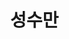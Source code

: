 # 성수만

<!DOCTYPE html>
<html lang="en">
<head>
    <meta charset="UTF-8">
    <meta name="viewport" content="width=device-width, initial-scale=1.0">
    <title>Full Screen Div</title>
    <link rel="stylesheet" href="normalize.css">
    <style>

        *{
            font-family: 'Gill Sans', 'Gill Sans MT', Calibri, 'Trebuchet MS', sans-serif;
        }

        body {
            margin: 0 0;
            
            
        }

        #container {
            width: 100vw;
            height: 120px;
            min-width: 1300px;
            background-size: cover;

        }

        

        #header {
            width: 80vw;
            height: 100px;
            margin: 0 auto;
            margin-top: 20px;
            min-width: 1200px;

        }

        
        

        #header>#headerLeft{
            float: left;
            display: flex;
        }

        #header>#headerLeft>.banner {
            margin-top: 55px;
            font-size: 30px;
            display: flex;
            justify-content: center;
            align-items: center;
            color: burlywood;
            overflow: hidden;

        }

        .banner {
            font-size: 10em;
            color: #fff;
            text-transform: uppercase;
            text-align: center;
            display: flex;
        }

        .banner>span {
            transition: 1.5s;
            animation: anime_textup 1.5s infinite;
        }

        @keyframes anime_textup {
        0% { top: 0; }
        10% { top: -0.3rem; }
        20% { top: 0.2rem; }
        30% { top: -0.1rem; }
        40% { top: 0.1rem; }
        50% { top: -0.05rem; }
        60% { top: 0.05rem; }
        70% { top: -0.02rem; }
        80% { top: 0.02rem; }
        90% { top: -0.01rem; }
        100% { top: 0; }
    }

    .banner span {
        position: relative;
        animation: anime_textup 2s infinite;
    }

    .banner span:nth-of-type(1) {
        animation-delay: 0.15s;
    }

    .banner span:nth-of-type(2) {
        animation-delay: 0.3s;
    }

    .banner span:nth-of-type(3) {
        animation-delay: 0.45s;
    }

    .banner span:nth-of-type(4) {
        animation-delay: 0.6s;
    }

    .banner span:nth-of-type(5) {
        animation-delay: 0.75s;
    }

    .banner span:nth-of-type(6) {
        animation-delay: 0.9s;
    }

    .banner span:nth-of-type(7) {
        animation-delay: 1.05s;
    }

    .banner span:nth-of-type(8) {
        animation-delay: 1.2s;
    }

    .banner span:nth-of-type(9) {
        animation-delay: 1.35s;
    }

    .banner span:nth-of-type(10) {
        animation-delay: 1.5s;
    }

     #header>#headerLeft>.searchBox {
       margin-top: 55px;   
          margin-left: 20px;
        
     }

        .searchInput {
            width: 30vw;
            height: 30px;
            min-width: 500px;
        }

        .searchButton {
            height: 30px;
        }


        #header>#headerRight{
            width: 350px;
            float: right;
            margin-top: 50px;
        }

        #header>#headerRight>div{
        }

        #고객마당{
            float: left;
            margin-top: 10px;
            display : inline-block;
            width: 120px;
            font-size: 20px;
            font-weight: bolder;
        }


        #고객마당>.dropdown {
            width: 120px;
            display : none;
        }

        #고객마당>.dropdown a{
            margin: 0 auto;
            display: block;
            text-decoration: none;
            color: black;
        }

        #고객마당>.dropdown a:hover {
            color: burlywood;
        }

        #고객마당:hover .dropdown {
            display: block;
        }

        #점포등록 {
            float: left;
            margin-top: 10px;
            width: 120px;
            font-size: 20px;
            font-weight: bolder;
        }

        #점포등록>a {
            margin: 0 auto;
            text-decoration: none;
            color: black;
        }

        #점포등록>a:hover {
            color: burlywood;
        }

        #로그인 {
            float: left;
            margin-top: 13px;
            width: 50px;
            font-size: 15px;
            font-weight: bolder;
        }

        #로그인>a {
            text-decoration: none;
            color: black;
        }

        #로그인>a:hover {
            color: burlywood;
            transform: scale(1.5);
        }




 
        /* container2 */

        #container2{
            width: 100vw;
            height: 500px;
            background-image: linear-gradient(to bottom, 
                rgba(222, 184, 135, 1 ), 
                rgba(255, 255, 255, 0.5) 12%, 
                rgba(255, 255, 255, 0.5) 50%, 
                rgba(255, 255, 255, 0.5) 83%, 
                rgba(222, 184, 135, 1)
            );
            min-width: 1500px;
            background-size: cover;
        }

        

        

        
    </style>
</head>
<body>
    <div id="container">
        <div id="header">

            <div id="headerLeft">
                <div class="banner">
                    <span>S</span>
                    <span>ᴇ</span>
                    <span>ᴏ</span>
                    <span>ɴ</span>
                    <span>ɢ</span>
                    <span>s</span>
                    <span>ᴜ</span>
                    <span>ᴍ</span>
                    <span>ᴀ</span>
                    <span class="scale-down">ɴ</span>
                </div>
                <div class="searchBox">

                    <input class="searchInput"type="text" name="" placeholder="Search">

                    <button class="searchButton" href="#">
                        <i class="material-icons">
                            검색
                        </i>
                    </button>

                </div>
        
            </div>
            <div id="headerRight">
                <div>
                    <div id="고객마당">고객마당
                        <div class="dropdown">
                            <a href="#">자유게시판</a>
                            <a href="#">폐업신고</a>
                        </div>
                    </div>
                    <div id="점포등록"><a href="#">점포등록</a></div>
                    <div id="로그인"><a href="#">로그인</a></div>
                </div>
            </div>
            
        </div>
    </div>

    <div id="container2">
    </div>
    
    



</body>
</html>
